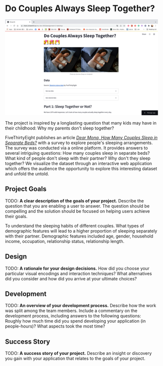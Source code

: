 # Do Couples Always Sleep Together?

![A screenshot of your application. Could be a GIF.](Figs/screenshot.png)

The project is inspired by a longlasting question that many kids may have in their childhood: Why my parents don't sleep together?

FiveThirtyEight publishes an article [*Dear Mona, How Many Couples Sleep in Separate Beds?*](https://fivethirtyeight.com/features/dear-mona-how-many-couples-sleep-in-separate-beds/) with a survey to explore people's sleeping arrangements. The survey was conducted via a online platform. It provides answers to several intriguing questions: How many couples sleep in separate beds? What kind of people don't sleep with their partner? Why don't they sleep together? We visualize the dataset through an interactive web application which offers the audience the opportunity to explore this interesting dataset and unfold the untold.


## Project Goals

TODO: **A clear description of the goals of your project.** Describe the question that you are enabling a user to answer. The question should be compelling and the solution should be focused on helping users achieve their goals. 

To understand the sleeping habits of different couples. What types of demographic features will lead to a higher proportion of sleeping separately with their partner. Demographic features included age, gender, household income, occupation, relationship status, relationship length.

## Design

TODO: **A rationale for your design decisions.** How did you choose your particular visual encodings and interaction techniques? What alternatives did you consider and how did you arrive at your ultimate choices?

## Development

TODO: **An overview of your development process.** Describe how the work was split among the team members. Include a commentary on the development process, including answers to the following questions: Roughly how much time did you spend developing your application (in people-hours)? What aspects took the most time?

## Success Story

TODO:  **A success story of your project.** Describe an insight or discovery you gain with your application that relates to the goals of your project.
